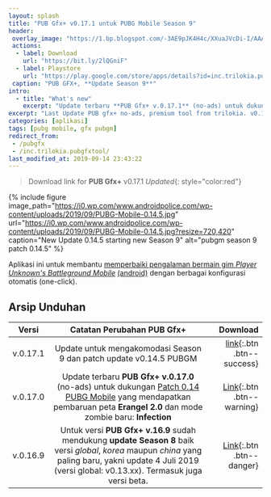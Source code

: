 ```yaml
---
layout: splash
title: "PUB Gfx+ v0.17.1 untuk PUBG Mobile Season 9"
header:
 overlay_image: "https://1.bp.blogspot.com/-3AE9pJK4H4c/XXuaJVcDi-I/AAAAAAAAPt0/vJyC67GKua4FgMH44HxYbBmQ2Y2v6LJAACLcBGAsYHQ/s1600/season-9.jpg"
 actions:
  - label: Download
    url: "https://bit.ly/2lQGniF"
  - label: Playstore
    url: "https://play.google.com/store/apps/details?id=inc.trilokia.pubgfxtool"
 caption: "PUB GFX+, **Update Season 9**"
intro:
  - title: "What's new"
    excerpt: "Update terbaru **PUB Gfx+ v.0.17.1** (no-ads) untuk dukungan Patch v0.14.5 PUBGM dan dimulainya Season 9"
excerpt: "Last Update PUB gfx+ no-ads, premium tool from trilokia. v0.17.1" 
categories: [aplikasi]
tags: [pubg mobile, gfx pubgm]
redirect_from:
 - /pubgfx
 - /inc.trilokia.pubgfxtool/
last_modified_at: 2019-09-14 23:43:22
---
```


> Download link for **PUB Gfx+** v0.17.1 *Updated*{: style="color:red"}

{% include figure image_path="https://i0.wp.com/www.androidpolice.com/wp-content/uploads/2019/09/PUBG-Mobile-0.14.5.jpg" url="https://i0.wp.com/www.androidpolice.com/wp-content/uploads/2019/09/PUBG-Mobile-0.14.5.jpg?resize=720,420" caption="New Update 0.14.5 starting new Season 9" alt="pubgm season 9 patch 0.14.5" %}

Aplikasi ini untuk membantu [memperbaiki pengalaman bermain gim *Player Unknown's Battleground Mobile*](https://www.knoacc.org/2019/07/cara-meningkatkan-grafik-dan-performa-pubg-mobile.html) [(android)](https://play.google.com/store/apps/details?id=com.tencent.ig) dengan berbagai konfigurasi otomatis (one-click).

## Arsip Unduhan

| Versi | Catatan Perubahan PUB Gfx+ | Download |
|---|:---:|---:|
| v.0.17.1 | Update untuk mengakomodasi Season 9 dan patch update v0.14.5 PUBGM | [link](https://bit.ly/2lQGniF){:.btn .btn--success}
| v.0.17.0 | Update terbaru **PUB Gfx+ v.0.17.0** (no-ads) untuk dukungan [Patch 0.14 PUBG Mobile](https://www.knoacc.org/2019/08/pubg-mobile-v014-sudah-bisa-diunduh.html) yang mendapatkan pembaruan peta **Erangel 2.0** dan mode zombie baru: **Infection** | [Link](https://bit.ly/2LmgUGC){:.btn .btn--warning} |
| v.0.16.9 | Untuk versi **PUB Gfx+ v.16.9** sudah mendukung **update Season 8** baik versi _global_, _korea_ maupun _china_ yang paling baru, yakni update 4 Juli 2019 (versi global: v0.13.xx). Termasuk juga versi beta. | [Link](https://bit.ly/30kYKvu){:.btn .btn--danger} |

